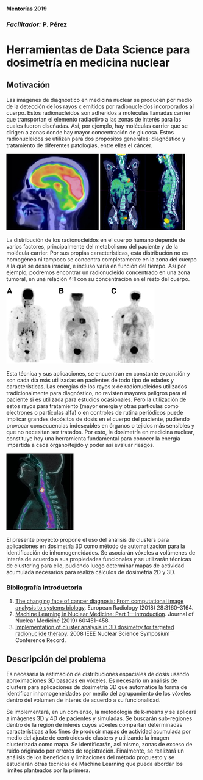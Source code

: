 #### Mentorías 2019
### *Facilitador:* P. Pérez

# Herramientas de Data Science para dosimetría en medicina nuclear

## Motivación

Las imágenes de diagnóstico en medicina nuclear se producen por medio de la detección de los rayos x emitidos por radionucleidos incorporados al cuerpo. Estos radionucleidos son adheridos a moléculas llamadas carrier que transportan el elemento radiactivo a las zonas de interés para las cuales fueron diseñadas. Así, por ejemplo, hay moléculas carrier que se dirigen a zonas donde hay mayor concentración de glucosa. Estos radionucleidos se utilizan para dos propósitos generales: diagnóstico y tratamiento de diferentes patologías, entre ellas el cáncer.

<img src="pics/readme-im1.jpg" alt="im1" height="200"/>
<img src="pics/readme-im2.jpg" alt="im2" height="200"/>


La distribución de los radionucleidos en el cuerpo humano depende de varios factores, principalmente del metabolismo del paciente y de la molécula carrier. Por sus propias características, esta distribución no es homogénea ni tampoco se concentra completamente en la zona del cuerpo a la que se desea irradiar, e incluso varía en función del tiempo. Así por ejemplo, podremos encontrar un radionucleído concentrado en una zona tumoral, en una relación 4:1 con su concentración en el resto del cuerpo.

<img src="pics/readme-im3.jpg" alt="im3" height="200"/>

Esta técnica y sus aplicaciones, se encuentran en constante expansión y son cada día más utilizadas en pacientes de todo tipo de edades y características. Las energías de los rayos x de radionucleidos utilizados tradicionalmente para diagnóstico, no revisten mayores peligros para el paciente si es utilizada para estudios ocasionales. Pero la utilización de estos rayos para tratamiento (mayor energía y otras partículas como electrones o partículas alfa) o en controles de rutina periódicos puede implicar grandes depósitos de dosis en el cuerpo del paciente, pudiendo provocar consecuencias indeseables en órganos o tejidos más sensibles y que no necesitan ser tratados. Por esto, la dosimetría en medicina nuclear, constituye hoy una herramienta fundamental para conocer la energía impartida a cada órgano/tejido y poder así evaluar riesgos.

<img src="pics/readme-im4.jpg" alt="im4" height="200"/>

El presente proyecto propone el uso del análisis de clusters para aplicaciones en dosimetría 3D como método de automatización para la identificación de inhomogeneidades. Se asociarán vóxeles a volúmenes de interés de acuerdo a sus propiedades funcionales y se utilizarán técnicas de clustering para ello, pudiendo luego determinar mapas de actividad acumulada necesarios para realiza cálculos de dosimetría 2D y 3D.

### Bibliografía introductoria

1. [The changing face of cancer diagnosis: From computational image analysis to systems biology](https://link.springer.com/content/pdf/10.1007%2Fs00330-018-5347-9.pdf). European Radiology (2018) 28:3160–3164.
2. [Machine Learning in Nuclear Medicine: Part 1—Introduction](http://jnm.snmjournals.org/content/60/4/451.full.pdf+html). Journal of Nuclear Medicine (2019) 60:451–458.
3. [Implementation of cluster analysis in 3D dosimetry for targeted radionuclide therapy](https://www.researchgate.net/profile/Manuel_Bardies/publication/241157459_Implementation_of_cluster_analysis_in_3D_dosimetry_for_targeted_radionuclide_therapy/links/5bf67e72a6fdcc3a8de8f64d/Implementation-of-cluster-analysis-in-3D-dosimetry-for-targeted-radionuclide-therapy.pdf). 2008 IEEE Nuclear Science Symposium Conference Record.

## Descripción del problema

Es necesaria la estimación de distribuciones espaciales de dosis usando aproximaciones 3D basadas en vóxeles. Es necesario un análisis de clusters para aplicaciones de dosimetría 3D que automatice la forma de identificar inhomogeneidades por medio del agrupamiento de los vóxeles dentro del volumen de interés de acuerdo a su funcionalidad.

Se implementará, en un comienzo, la metodología de k-means y se aplicará a imágenes 3D y 4D de pacientes y simuladas. Se buscarán sub-regiones dentro de la región de interés cuyos vóxeles compartan determinadas características a los fines de producir mapas de actividad acumulada por medio del ajuste de centroides de clusters y utilizando la imagen clusterizada como mapa. Se identificarán, así mismo, zonas de exceso de ruido originado por errores de registración. Finalmente, se realizará un análisis de los beneficios y limitaciones del método propuesto y se estudiarán otras técnicas de Machine Learning que pueda abordar los límites planteados por la primera.
